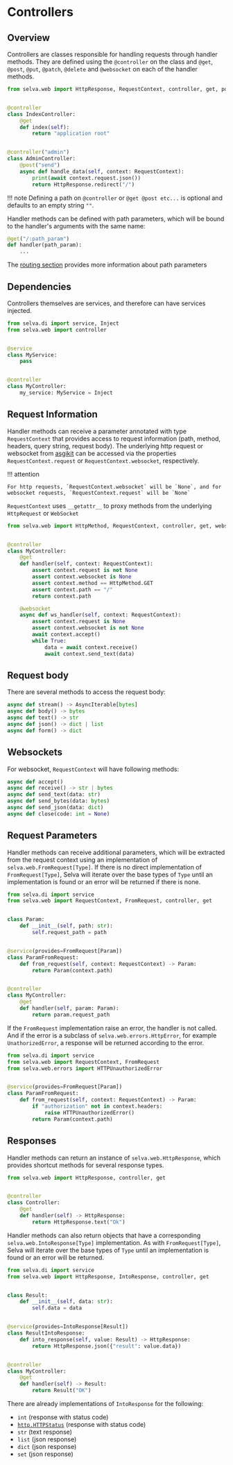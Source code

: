 # Controllers

## Overview

Controllers are classes responsible for handling requests through handler methods.
They are defined using the `@controller` on the class and `@get`, `@post`, `@put`,
`@patch`, `@delete` and `@websocket` on each of the handler methods.

```python
from selva.web import HttpResponse, RequestContext, controller, get, post


@controller
class IndexController:
    @get
    def index(self):
        return "application root"


@controller("admin")
class AdminController:
    @post("send")
    async def handle_data(self, context: RequestContext):
        print(await context.request.json())
        return HttpResponse.redirect("/")
```

!!! note
    Defining a path on `@controller` or `@get @post etc...` is optional and
    defaults to an empty string `""`.

Handler methods can be defined with path parameters, which will be bound to the
handler's arguments with the same name:

```python
@get("/:path_param")
def handler(path_param):
    ...
```

The [routing section](../routing) provides more information about path parameters

## Dependencies

Controllers themselves are services, and therefore can have services injected.

```python
from selva.di import service, Inject
from selva.web import controller


@service
class MyService:
    pass


@controller
class MyController:
    my_service: MyService = Inject
```

## Request Information

Handler methods can receive a parameter annotated with type `RequestContext`
that provides access to request information (path, method, headers, query
string, request body). The underlying http request or websocket from
[asgikit](https://pypi.org/project/asgikit/) can be accessed via  the properties
`RequestContext.request` or `RequestContext.websocket`, respectively.

!!! attention

    For http requests, `RequestContext.websocket` will be `None`, and for
    websocket requests, `RequestContext.request` will be `None`

`RequestContext` uses `__getattr__` to proxy methods from the underlying `HttpRequest` or `WebSocket`

```python
from selva.web import HttpMethod, RequestContext, controller, get, websocket


@controller
class MyController:
    @get
    def handler(self, context: RequestContext):
        assert context.request is not None
        assert context.websocket is None
        assert context.method == HttpMethod.GET
        assert context.path == "/"
        return context.path

    @websocket
    async def ws_handler(self, context: RequestContext):
        assert context.request is None
        assert context.websocket is not None
        await context.accept()
        while True:
            data = await context.receive()
            await context.send_text(data)
```

## Request body

There are several methods to access the request body:

```python
async def stream() -> AsyncIterable[bytes]
async def body() -> bytes
async def text() -> str
async def json() -> dict | list
async def form() -> dict
```

## Websockets

For websocket, `RequestContext` will have following methods:

```python
async def accept()
async def receive() -> str | bytes
async def send_text(data: str)
async def send_bytes(data: bytes)
async def send_json(data: dict)
async def close(code: int = None)
```

## Request Parameters

Handler methods can receive additional parameters, which will be extracted from
the request context using an implementation of `selva.web.FromRequest[Type]`.
If there is no direct implementation of `FromRequest[Type]`, Selva will iterate
over the base types of `Type` until an implementation is found or an error will
be returned if there is none.

```python
from selva.di import service
from selva.web import RequestContext, FromRequest, controller, get


class Param:
    def __init__(self, path: str):
        self.request_path = path


@service(provides=FromRequest[Param])
class ParamFromRequest:
    def from_request(self, context: RequestContext) -> Param:
        return Param(context.path)


@controller
class MyController:
    @get
    def handler(self, param: Param):
        return param.request_path
```

If the `FromRequest` implementation raise an error, the handler is not called.
And if the error is a subclass of `selva.web.errors.HttpError`, for example
`UnathorizedError`, a response will be returned according to the error.

```python
from selva.di import service
from selva.web import RequestContext, FromRequest
from selva.web.errors import HTTPUnauthorizedError


@service(provides=FromRequest[Param])
class ParamFromRequest:
    def from_request(self, context: RequestContext) -> Param:
        if "authorization" not in context.headers:
            raise HTTPUnauthorizedError()
        return Param(context.path)
```

## Responses

Handler methods can return an instance of `selva.web.HttpResponse`, which
provides shortcut methods for several response types.

```python
from selva.web import HttpResponse, controller, get


@controller
class Controller:
    @get
    def handler(self) -> HttpResponse:
        return HttpResponse.text("Ok")
```

Handler methods can also return objects that have a corresponding `selva.web.IntoResponse[Type]`
implementation. As with `FromRequest[Type]`, Selva will iterate over the base
types of `Type` until an implementation is found or an error will be returned.

```python
from selva.di import service
from selva.web import HttpResponse, IntoResponse, controller, get


class Result:
    def __init__(self, data: str):
        self.data = data


@service(provides=IntoResponse[Result])
class ResultIntoResponse:
    def into_response(self, value: Result) -> HttpResponse:
        return HttpResponse.json({"result": value.data})


@controller
class MyController:
    @get
    def handler(self) -> Result:
        return Result("OK")
```

There are already implementations of `IntoResponse` for the following:

- `int` (response with status code)
- [`http.HTTPStatus`](https://docs.python.org/3/library/http.html#http.HTTPStatus) (response with status code)
- `str` (text response)
- `list` (json response)
- `dict` (json response)
- `set` (json response)
